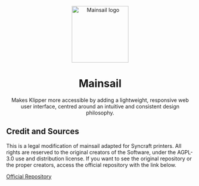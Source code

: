 <p align="center">
  <a>
    <img src="https://raw.githubusercontent.com/mainsail-crew/docs/master/assets/img/logo.png" alt='Mainsail logo' height="152">
    <h1 align="center">Mainsail</h1>
  </a>
</p>
<p align="center">
  Makes Klipper more accessible by adding a lightweight, responsive web user interface, centred around an intuitive and consistent design philosophy.
</p>


## Credit and Sources

This is a legal modification of mainsail adapted for Syncraft printers. All rights are reserved to the original creators of the Software, under the AGPL-3.0 use and distribution license. If you want to see the original repository or the proper creators, access the official repository with the link below.

[Official Repository](https://github.com/mainsail-crew/mainsail)
